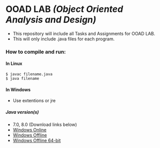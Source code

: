 # OOAD LAB *(Object Oriented Analysis and Design)*

- This repository will include all Tasks and Assignments for OOAD LAB.
- This will only include .java files for each program.

### How to compile and run:
#### In Linux
```
$ javac filename.java
$ java filename
```

#### In Windows
- Use extentions or jre
##### Java version(s)
- 7.0, 8.0 (Download links below)
- [Windows Online](https://javadl.oracle.com/webapps/download/AutoDL?BundleId=235724_2787e4a523244c269598db4e85c51e0c)
- [Windows Offline](https://javadl.oracle.com/webapps/download/AutoDL?BundleId=235725_2787e4a523244c269598db4e85c51e0c)
- [Windows Offline 64-bit](https://javadl.oracle.com/webapps/download/AutoDL?BundleId=235727_2787e4a523244c269598db4e85c51e0c)
